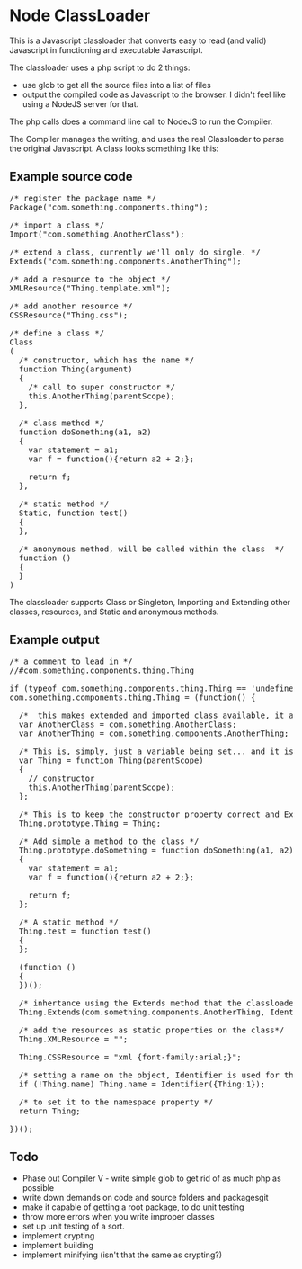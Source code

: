 # Node ClassLoader

This is a Javascript classloader that converts easy to read (and valid) Javascript in functioning and executable Javascript.

The classloader uses a php script to do 2 things:
- use glob to get all the source files into a list of files
- output the compiled code as Javascript to the browser. I didn't feel like using a NodeJS server for that.

The php calls does a command line call to NodeJS to run the Compiler.

The Compiler manages the writing, and uses the real Classloader to parse the original Javascript. A class looks something like this:

## Example source code

<pre>
/* register the package name */  
Package("com.something.components.thing");
 
/* import a class */  
Import("com.something.AnotherClass");
 
/* extend a class, currently we'll only do single. */  
Extends("com.something.components.AnotherThing");
 
/* add a resource to the object */  
XMLResource("Thing.template.xml");

/* add another resource */  
CSSResource("Thing.css");

/* define a class */    
Class  
(
  /* constructor, which has the name */  
  function Thing(argument)
  {
    /* call to super constructor */  
    this.AnotherThing(parentScope);
  },
 
  /* class method */  
  function doSomething(a1, a2)
  {
    var statement = a1;
    var f = function(){return a2 + 2;};
 
    return f;
  },
 
  /* static method */  
  Static, function test()
  {
  },
 
  /* anonymous method, will be called within the class  */  
  function ()
  {
  }
)
</pre> 
The classloader supports Class or Singleton, Importing and Extending other classes, resources, and Static and anonymous methods.

## Example output

<pre>
/* a comment to lead in */
//#com.something.components.thing.Thing
 
if (typeof com.something.components.thing.Thing == 'undefined')
com.something.components.thing.Thing = (function() {
 
  /*  this makes extended and imported class available, it allows for use of statics, and instantiations of objects and supers  */
  var AnotherClass = com.something.AnotherClass;
  var AnotherThing = com.something.components.AnotherThing;

  /* This is, simply, just a variable being set... and it is the actual core function */
  var Thing = function Thing(parentScope) 
  {
    // constructor
    this.AnotherThing(parentScope);
  };
 
  /* This is to keep the constructor property correct and Extends uses this to copy one thing to the other.*/
  Thing.prototype.Thing = Thing;
 
  /* Add simple a method to the class */
  Thing.prototype.doSomething = function doSomething(a1, a2)
  {
    var statement = a1;
    var f = function(){return a2 + 2;};

    return f;
  };
 
  /* A static method */
  Thing.test = function test()
  {
  };
 
  (function ()
  {
  })();
 
  /* inhertance using the Extends method that the classloader adds to Function.prototype */
  Thing.Extends(com.something.components.AnotherThing, Identifier({AnotherThing:1}));

  /* add the resources as static properties on the class*/
  Thing.XMLResource = "<?xml version=\"1.0\" encoding=\"UTF-8\"?><xml/>";
 
  Thing.CSSResource = "xml {font-family:arial;}";
 
  /* setting a name on the object, Identifier is used for the cryptor */
  if (!Thing.name) Thing.name = Identifier({Thing:1});
 
  /* to set it to the namespace property */
  return Thing;
 
})(); 
</pre>

## Todo
- Phase out Compiler
V - write simple glob to get rid of as much php as possible
- write down demands on code and source folders and packagesgit
- make it capable of getting a root package, to do unit testing
- throw more errors when you write improper classes
- set up unit testing of a sort.
- implement crypting
- implement building
- implement minifying (isn't that the same as crypting?)